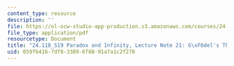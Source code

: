 ```yaml
---
content_type: resource
description: ''
file: https://ol-ocw-studio-app-production.s3.amazonaws.com/courses/24-118-paradox-and-infinity-spring-2019/059f64167df833896f8891a7a1c2f278_MIT24_118S19_LecNote21.pdf
file_type: application/pdf
resourcetype: Document
title: "24.118_S19 Paradox and Infinity, Lecture Note 21: G\xF6del's Theorem II"
uid: 059f6416-7df8-3389-6f88-91a7a1c2f278
---
```


